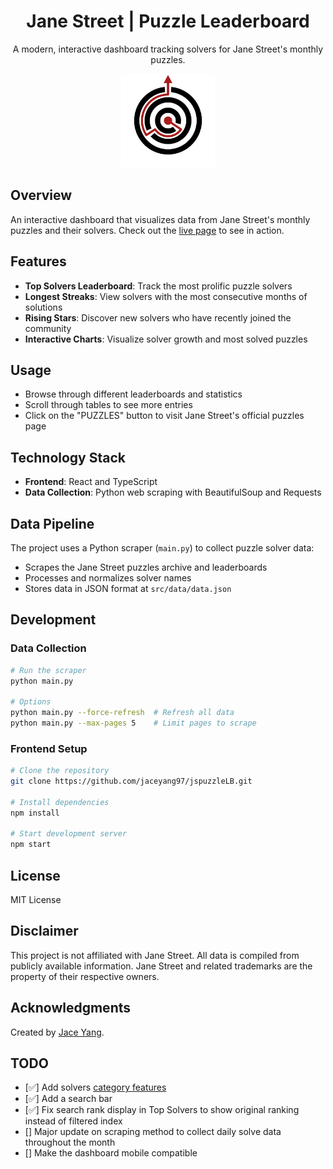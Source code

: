 <div align="center">
  <h1><strong>Jane Street</strong> | Puzzle Leaderboard</h1>
  <p>A modern, interactive dashboard tracking solvers for Jane Street's monthly puzzles.</p>
  <img src="public/js_puzzle_solver_logo.svg" alt="Jane Street Puzzle Leaderboard Logo" width="150px" />
</div>

## Overview
An interactive dashboard that visualizes data from Jane Street's monthly puzzles and their solvers.
Check out the [live page](https://jspuzzle-lb.vercel.app/) to see in action.

## Features
- **Top Solvers Leaderboard**: Track the most prolific puzzle solvers
- **Longest Streaks**: View solvers with the most consecutive months of solutions
- **Rising Stars**: Discover new solvers who have recently joined the community
- **Interactive Charts**: Visualize solver growth and most solved puzzles

## Usage
- Browse through different leaderboards and statistics
- Scroll through tables to see more entries
- Click on the "PUZZLES" button to visit Jane Street's official puzzles page

## Technology Stack
- **Frontend**: React and TypeScript
- **Data Collection**: Python web scraping with BeautifulSoup and Requests

## Data Pipeline
The project uses a Python scraper (`main.py`) to collect puzzle solver data:
- Scrapes the Jane Street puzzles archive and leaderboards
- Processes and normalizes solver names
- Stores data in JSON format at `src/data/data.json`

## Development

### Data Collection
```bash
# Run the scraper
python main.py

# Options
python main.py --force-refresh  # Refresh all data
python main.py --max-pages 5    # Limit pages to scrape
```

### Frontend Setup
```bash
# Clone the repository
git clone https://github.com/jaceyang97/jspuzzleLB.git

# Install dependencies
npm install

# Start development server
npm start
```

## License
MIT License

## Disclaimer
This project is not affiliated with Jane Street. All data is compiled from publicly available information. Jane Street and related trademarks are the property of their respective owners.

## Acknowledgments
Created by [Jace Yang](https://www.jaceyang.com/).

## TODO
- [✅] Add solvers [category features](https://public.tableau.com/app/profile/heidi.stockton/viz/PuzzlesofJaneStreet/JaneStreet)
- [✅] Add a search bar
- [✅] Fix search rank display in Top Solvers to show original ranking instead of filtered index
- [] Major update on scraping method to collect daily solve data throughout the month
- [] Make the dashboard mobile compatible